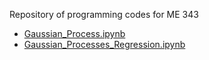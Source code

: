 Repository of programming codes for ME 343

- [Gaussian_Process.ipynb](code/Gaussian_Process.ipynb)
- [Gaussian_Processes_Regression.ipynb](code/Gaussian_Processes_Regression.ipynb)